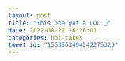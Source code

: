 ```yaml
---
layout: post
title: "This one got a LOL 🤣"
date: 2022-08-27 16:26:01
categories: hot-takes
tweet_id: "1563563494242275329"
---
```



<!-- Original tweet: https://twitter.com/i/status/1563563494242275329 -->